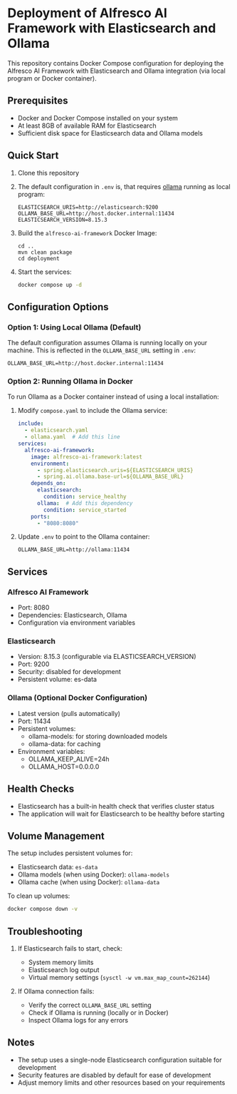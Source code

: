 # Deployment of Alfresco AI Framework with Elasticsearch and Ollama

This repository contains Docker Compose configuration for deploying the Alfresco AI Framework with Elasticsearch and Ollama integration (via local program or Docker container).

## Prerequisites

- Docker and Docker Compose installed on your system
- At least 8GB of available RAM for Elasticsearch
- Sufficient disk space for Elasticsearch data and Ollama models

## Quick Start

1. Clone this repository

2. The default configuration in `.env` is, that requires [ollama](https://ollama.com/download) running as local program:
   ```
   ELASTICSEARCH_URIS=http://elasticsearch:9200
   OLLAMA_BASE_URL=http://host.docker.internal:11434
   ELASTICSEARCH_VERSION=8.15.3
   ```
3. Build the `alfresco-ai-framework` Docker Image:
   ```
   cd ..
   mvn clean package
   cd deployment
   ```

4. Start the services:
   ```bash
   docker compose up -d
   ```

## Configuration Options

### Option 1: Using Local Ollama (Default)

The default configuration assumes Ollama is running locally on your machine. This is reflected in the `OLLAMA_BASE_URL` setting in `.env`:
```
OLLAMA_BASE_URL=http://host.docker.internal:11434
```

### Option 2: Running Ollama in Docker

To run Ollama as a Docker container instead of using a local installation:

1. Modify `compose.yaml` to include the Ollama service:
   ```yaml
   include:
     - elasticsearch.yaml
     - ollama.yaml  # Add this line
   services:
     alfresco-ai-framework:
       image: alfresco-ai-framework:latest
       environment:
         - spring.elasticsearch.uris=${ELASTICSEARCH_URIS}
         - spring.ai.ollama.base-url=${OLLAMA_BASE_URL}
       depends_on:
         elasticsearch:
           condition: service_healthy
         ollama:  # Add this dependency
           condition: service_started
       ports:
         - "8080:8080"
   ```

2. Update `.env` to point to the Ollama container:
   ```
   OLLAMA_BASE_URL=http://ollama:11434
   ```

## Services

### Alfresco AI Framework

- Port: 8080
- Dependencies: Elasticsearch, Ollama
- Configuration via environment variables

### Elasticsearch

- Version: 8.15.3 (configurable via ELASTICSEARCH_VERSION)
- Port: 9200
- Security: disabled for development
- Persistent volume: es-data

### Ollama (Optional Docker Configuration)

- Latest version (pulls automatically)
- Port: 11434
- Persistent volumes:
    - ollama-models: for storing downloaded models
    - ollama-data: for caching
- Environment variables:
    - OLLAMA_KEEP_ALIVE=24h
    - OLLAMA_HOST=0.0.0.0

## Health Checks

- Elasticsearch has a built-in health check that verifies cluster status
- The application will wait for Elasticsearch to be healthy before starting

## Volume Management

The setup includes persistent volumes for:
- Elasticsearch data: `es-data`
- Ollama models (when using Docker): `ollama-models`
- Ollama cache (when using Docker): `ollama-data`

To clean up volumes:
```bash
docker compose down -v
```

## Troubleshooting

1. If Elasticsearch fails to start, check:
    - System memory limits
    - Elasticsearch log output
    - Virtual memory settings (`sysctl -w vm.max_map_count=262144`)

2. If Ollama connection fails:
    - Verify the correct `OLLAMA_BASE_URL` setting
    - Check if Ollama is running (locally or in Docker)
    - Inspect Ollama logs for any errors

## Notes

- The setup uses a single-node Elasticsearch configuration suitable for development
- Security features are disabled by default for ease of development
- Adjust memory limits and other resources based on your requirements